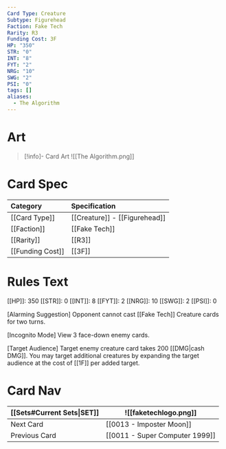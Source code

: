 ```yaml
---
Card Type: Creature
Subtype: Figurehead
Faction: Fake Tech
Rarity: R3
Funding Cost: 3F
HP: "350"
STR: "0"
INT: "8"
FYT: "2"
NRG: "10"
SWG: "2"
PSI: "0"
tags: []
aliases:
  - The Algorithm
---
```

# Art

> [!info]- Card Art
> ![[The Algorithm.png]]

# Card Spec

| Category | Specification| 
| :--- | :--- |
| [[Card Type]] | [[Creature]] - [[Figurehead]] |  
| [[Faction]] | [[Fake Tech]] |  
| [[Rarity]] | [[R3]] |  
| [[Funding Cost]] | [[3F]] |  

# Rules Text  

[[HP]]: 350 [[STR]]: 0 [[INT]]: 8 [[FYT]]: 2 [[NRG]]: 10 [[SWG]]: 2 [[PSI]]: 0  

[Alarming Suggestion] Opponent cannot cast [[Fake Tech]] Creature cards for two turns.  

[Incognito Mode] View 3 face-down enemy cards.  

[Target Audience] Target enemy creature card takes 200 [[DMG|cash DMG]]. You may target additional creatures by expanding the target audience at the cost of [[1F]] per added target.  

# Card Nav

| [[Sets#Current Sets\|SET]]           | ![[faketechlogo.png]]          |
| ------------- | ------------------------------ |
| Next Card     | [[0013 - Imposter Moon]] |
| Previous Card | [[0011 - Super Computer 1999]]         |

